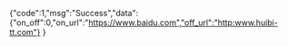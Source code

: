 {"code":1,"msg":"Success","data":
{"on_off":0,"on_url":"https://www.baidu.com","off_url":"http:www.huibi-tt.com"} 
}
